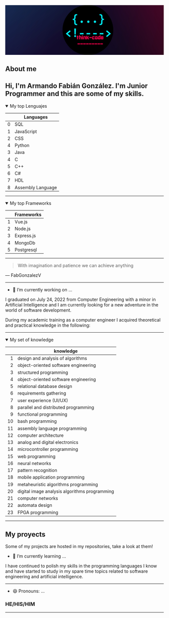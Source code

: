 <picture>
  <source media="(prefers-color-scheme: dark)" srcset="/img/Marca-personal.jpg">
  <source media="(prefers-color-scheme: light)" srcset="/img/Marca-personal.jpg">
  <img alt="Shows logo" src="/img/Marca-personal.jpg">
</picture>

## About me

**Hi, I'm Armando Fabián González. I'm Junior Programmer and this are some of my skills.**
---


<details open>
<summary> My top Lenguajes </summary>

|      | Languages |      
|-----:|-----------|
|     0| SQL       |
|     1| JavaScript|
|     2| CSS       |
|     4| Python    |
|     3| Java      |
|     4| C         |
|     5| C++       |
|     6| C#        |
|     7| HDL       |
|     8|Assembly Language|

</details>


---


<details open>
<summary>My top Frameworks</summary>

|      | Frameworks |
|-----:|-----------|
|     1| Vue.js    |
|     2| Node.js   |
|     3| Express.js|
|     4| MongoDb   |
|     5| Postgresql|
  
</details>


---


> With imagination and patience we can achieve anything


— FabGonzalezV


----

- 🔭 I’m currently working on ...

I graduated on July 24, 2022 from Computer Engineering with a minor in Artificial Intelligence and I am currently looking for a new adventure in the world of software development. 


During my academic training as a computer engineer I acquired theoretical and practical knowledge in the following:

---


<details open>
<summary>My set of knowledge</summary>

|      | knowledge                                    |
|-----:|---------------------------------------------|
|1     |design and analysis of algorithms            |
|2     |object-oriented software engineering         |
|3     |structured programming                       |
|4     |object-oriented software engineering         |
|5     |relational database design                   |
|6     |requirements gathering                       |
|7     |user experience (UI/UX)                      |
|8     |parallel and distributed programming         |
|9     |functional programming                       |
|10    |bash programming                             |
|11    |assembly language programming                |
|12    |computer architecture                        |
|13    |analog and digital electronics               |
|14    | microcontroller programming                 |
|15    |web programming                              |
|16    |neural networks                              |
|17    | pattern recognition                         |
|18    | mobile application programming              |
|19    | metaheuristic algorithms programming        |
|20    |digital image analysis algorithms programming|
|21    |computer networks                            |
|22    |automata design                              |
|23    |FPGA programming                             |
 
</details>

---

## My proyects

Some of my projects are hosted in my repositories, take a look at them! 





- 🌱 I’m currently learning ...


I have continued to polish my skills in the programming languages I know and have started to study in my spare time topics related to software engineering and artificial intelligence.

---


- 😄 Pronouns: ...


### HE/HIS/HIM  


---



 
